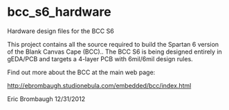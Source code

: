 bcc_s6_hardware
===============

Hardware design files for the BCC S6

This project contains all the source required to build the Spartan 6 version of
the Blank Canvas Cape (BCC).. The BCC S6 is being designed entirely in gEDA/PCB
and targets a 4-layer PCB with 6mil/6mil design rules.

Find out more about the BCC at the main web page:

http://ebrombaugh.studionebula.com/embedded/bcc/index.html

Eric Brombaugh 12/31/2012